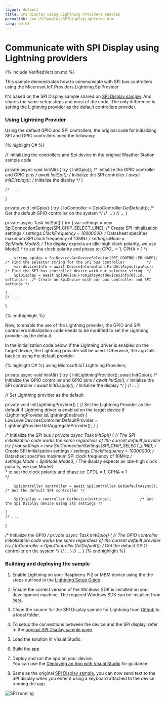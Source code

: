 ```yaml
---
layout: default
title: SPI Display using Lightning Providers samples
permalink: /en-US/Samples/SPIDisplayLightning.htm
lang: en-US
---
```


# Communicate with SPI Display using Lightning providers

{% include VerifiedVersion.md %}

This sample demonstrates how to communicate with SPI bus controllers using the Micorosot.IoT.Providers.Lightning.SpiProvider

It's based on the SPI Display sample shared on [SPI Display sample]({{site.baseurl}}/{{page.lang}}/Samples/SPIDisplay.htm). And shares the same setup steps and most of the code. The only difference is setting the Lightning provider as the default controllers provider.

### Using Lightning Provider

Using the default GPIO and SPI controllers, the original code for initializing SPI and GPIO controllers used the following:

{% highlight C# %}

// Initializing the controllers and Spi device in the original Weather Station sample code

private async void InitAll()
{
    try
    {
        InitGpio();             /* Initialize the GPIO controller and GPIO pins */
        await InitSpi();        /* Initialize the SPI controller                */
        await InitDisplay();    /* Initialize the display                       */
    }

    // ...
}

private void InitGpio()
{
    try
    {
        IoController = GpioController.GetDefault(); /* Get the default GPIO controller on the system */
        // ...
    }
    // ...
}

private async Task InitSpi()
{
    try
    {
        var settings = new SpiConnectionSettings(SPI_CHIP_SELECT_LINE); /* Create SPI initialization settings                               */
        settings.ClockFrequency = 10000000;                             /* Datasheet specifies maximum SPI clock frequency of 10MHz         */
        settings.Mode = SpiMode.Mode3;                                  /* The display expects an idle-high clock polarity, we use Mode3
                                                                         * to set the clock polarity and phase to: CPOL = 1, CPHA = 1
                                                                         */

        string spiAqs = SpiDevice.GetDeviceSelector(SPI_CONTROLLER_NAME);       /* Find the selector string for the SPI bus controller          */
        var devicesInfo = await DeviceInformation.FindAllAsync(spiAqs);         /* Find the SPI bus controller device with our selector string  */
        SpiDisplay = await SpiDevice.FromIdAsync(devicesInfo[0].Id, settings);  /* Create an SpiDevice with our bus controller and SPI settings */

    }
    // ...
}

{% endhighlight %}

Now, to enable the use of the Lightning provider, the GPIO and SPI controllers initialization code needs to be modified to set the Lightning provider as the default.

In the initialization code below, if the Lightning driver is enabled on the target device, the Lightning provider will be used. Otherwise, the app falls back to using the default provider.

{% highlight C# %}
using Microsoft.IoT.Lightning.Providers;

private async void InitAll()
{
    try
    {
        InitLightningProvider();
        await InitGpio();       /* Initialize the GPIO controller and GPIO pins */
        await InitSpi();        /* Initialize the SPI controller                */
        await InitDisplay();    /* Initialize the display                       */
    }
    // ...
}

// Set Lightning provider as the default

private void InitLightningProvider()
{
    // Set the Lightning Provider as the default if Lightning driver is enabled on the target device
    if (LightningProvider.IsLightningEnabled)
    {
        LowLevelDevicesController.DefaultProvider = LightningProvider.GetAggregateProvider();
    }
}

/* Initialize the SPI bus */
private async Task InitSpi()
{
    // The SPI initialization code works the same regardless of the current default provider
    try
    {
        var settings = new SpiConnectionSettings(SPI_CHIP_SELECT_LINE); /* Create SPI initialization settings                               */
        settings.ClockFrequency = 10000000;                             /* Datasheet specifies maximum SPI clock frequency of 10MHz         */
        settings.Mode = SpiMode.Mode3;                                  /* The display expects an idle-high clock polarity, we use Mode3    
                                                                            * to set the clock polarity and phase to: CPOL = 1, CPHA = 1         
                                                                            */

        SpiController controller = await SpiController.GetDefaultAsync();     /* Get the default SPI controller */

        SpiDisplay = controller.GetDevice(settings);             /* Get the Spi Display device using its settings */

    }
    // ...
}


/* Initialize the GPIO */
private async Task InitGpio()
{
    // The GPIO controller initialization code works the same regardless of the current default provider
    try
    {
        IoController = GpioController.GetDefault(); /* Get the default GPIO controller on the system */
        // ...
    }
    // ...
}
{% endhighlight %}

### Building and deploying the sample

1. Enable Lightning on your Raspberry Pi2 or MBM device using the the steps outlined in the [Lightning Setup Guide]({{site.baseurl}}/{{page.lang}}/Docs/LightningSetup.htm).

1. Ensure the correct version of the Windows SDK is installed on your development machine. The required Windows SDK can be installed from [here](https://dev.windows.com/en-us/downloads/windows-10-developer-preview).

1. Clone the source for the SPI Display sample for Lightning from [Github](https://github.com/ms-iot/BusProviders/tree/develop/Microsoft.IoT.Lightning.Providers) to a local folder.

1. To setup the connections between the device and the SPI display, refer to the [original SPI Display sample page]({{site.baseurl}}/{{page.lang}}/Samples/SPIDisplay.htm).

1. Load the solution in Visual Studio.

1. Build the app.

1. Deploy and run the app on your device.<br/>
   You can use the [Deploying an App with Visual Studio]({{site.baseurl}}/{{page.lang}}/Docs/AppDeployment.htm) for guidance.

1. Same as the original [SPI Display sample]({{site.baseurl}}/{{page.lang}}/Samples/SPIDisplay.htm), you can now send text to the SPI display when you enter it using a keyboard attached to the device running the app.

![SPI running]({{site.baseurl}}/Resources/images/SPIDisplay/spidisplay_screenshot.png)
